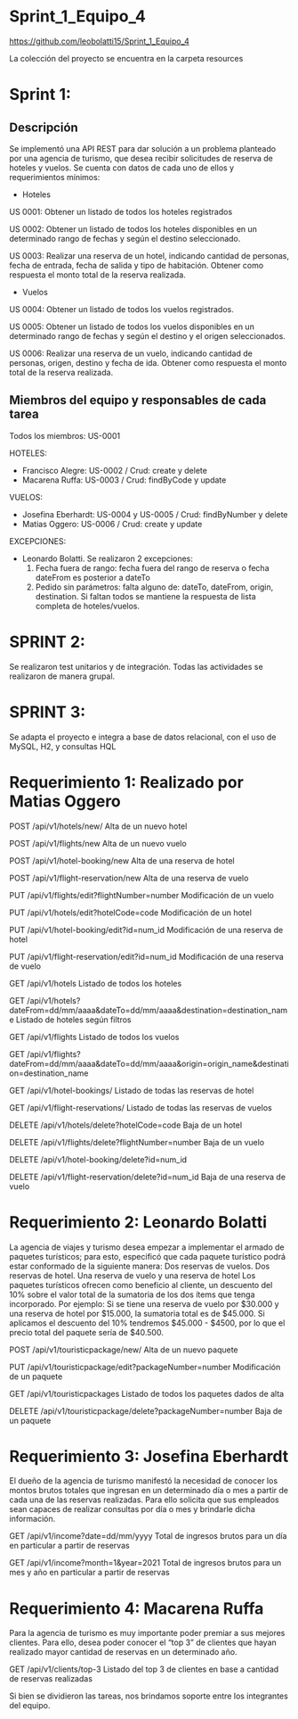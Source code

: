 # Sprint_1_Equipo_4
https://github.com/leobolatti15/Sprint_1_Equipo_4

La colección del proyecto se encuentra en la carpeta resources

# Sprint 1:
## Descripción
Se implementó una API REST para dar solución a un problema planteado por una agencia de turismo, que desea recibir solicitudes de reserva de hoteles y vuelos. 
Se cuenta con datos de cada uno de ellos y requerimientos mínimos: 

- Hoteles
  
US 0001: Obtener un listado de todos los hoteles registrados

US 0002: Obtener un listado de todos los hoteles disponibles en un determinado rango de fechas y según el destino seleccionado. 

US 0003: Realizar una reserva de un hotel, indicando cantidad de personas, fecha de entrada, fecha de salida y tipo de habitación. Obtener como respuesta el monto total de la reserva realizada.

- Vuelos
  
US 0004: Obtener un listado de todos los vuelos registrados.

US 0005: Obtener un listado de todos los vuelos disponibles en un determinado rango de fechas y según el destino y el origen seleccionados.

US 0006: Realizar una reserva de un vuelo, indicando cantidad de personas, origen, destino y fecha de ida. Obtener como respuesta el monto total de la reserva realizada.


## Miembros del equipo y responsables de cada tarea
Todos los miembros: US-0001

HOTELES:
- Francisco Alegre: US-0002 / Crud: create y delete
- Macarena Ruffa: US-0003 / Crud: findByCode y update
  
VUELOS:
- Josefina Eberhardt: US-0004 y US-0005 / Crud: findByNumber y delete
- Matias Oggero: US-0006 / Crud: create y update
  
EXCEPCIONES: 
- Leonardo Bolatti. Se realizaron 2 excepciones:
  1) Fecha fuera de rango: fecha fuera del rango de reserva o fecha dateFrom es posterior a dateTo
  2) Pedido sin parámetros: falta alguno de: dateTo, dateFrom, origin, destination. Si faltan todos se mantiene la respuesta de lista completa de hoteles/vuelos.

# SPRINT 2:

Se realizaron test unitarios y de integración. Todas las actividades se realizaron de manera grupal.

# SPRINT 3: 

Se adapta el proyecto e integra a base de datos relacional, con el uso de MySQL, H2, y consultas HQL

# Requerimiento 1: Realizado por Matias Oggero

POST /api/v1/hotels/new/ Alta de un nuevo hotel

POST /api/v1/flights/new Alta de un nuevo vuelo

POST /api/v1/hotel-booking/new Alta de una reserva de hotel

POST /api/v1/flight-reservation/new Alta de una reserva de vuelo

PUT /api/v1/flights/edit?flightNumber=number Modificación de un vuelo

PUT /api/v1/hotels/edit?hotelCode=code Modificación de un hotel

PUT /api/v1/hotel-booking/edit?id=num_id Modificación de una reserva de hotel

PUT /api/v1/flight-reservation/edit?id=num_id Modificación de una reserva de vuelo

GET /api/v1/hotels Listado de todos los hoteles

GET /api/v1/hotels?dateFrom=dd/mm/aaaa&dateTo=dd/mm/aaaa&destination=destination_name Listado de hoteles según filtros

GET /api/v1/flights Listado de todos los vuelos

GET /api/v1/flights?dateFrom=dd/mm/aaaa&dateTo=dd/mm/aaaa&origin=origin_name&destination=destination_name

GET /api/v1/hotel-bookings/ Listado de todas las reservas de hotel

GET /api/v1/flight-reservations/ Listado de todas las reservas de vuelos

DELETE /api/v1/hotels/delete?hotelCode=code Baja de un hotel

DELETE /api/v1/flights/delete?flightNumber=number Baja de un vuelo

DELETE /api/v1/hotel-booking/delete?id=num_id

DELETE /api/v1/flight-reservation/delete?id=num_id Baja de una reserva de vuelo

# Requerimiento 2: Leonardo Bolatti

La agencia de viajes y turismo desea empezar a implementar el armado de paquetes turísticos; para esto, especificó que cada paquete turístico podrá estar conformado de la siguiente manera: Dos reservas de vuelos. Dos reservas de hotel. Una reserva de vuelo y una reserva de hotel
Los paquetes turísticos ofrecen como beneficio al cliente, un descuento del 10% sobre el valor total de la sumatoria de los dos ítems que tenga incorporado. Por ejemplo: Si se tiene una reserva de vuelo por $30.000 y una reserva de hotel por $15.000, la sumatoria total es de $45.000. Si aplicamos el descuento del 10% tendremos $45.000 - $4500, por lo que el precio total del paquete sería de $40.500.

POST /api/v1/touristicpackage/new/ Alta de un nuevo paquete

PUT /api/v1/touristicpackage/edit?packageNumber=number Modificación de un paquete

GET /api/v1/touristicpackages Listado de todos los paquetes dados de alta

DELETE /api/v1/touristicpackage/delete?packageNumber=number Baja de un paquete

# Requerimiento 3: Josefina Eberhardt

El dueño de la agencia de turismo manifestó la necesidad de conocer los montos brutos totales que ingresan en un determinado día o mes a partir de cada una de las reservas realizadas. Para ello solicita que sus empleados sean capaces de realizar consultas por día o mes y brindarle dicha información.

GET /api/v1/income?date=dd/mm/yyyy Total de ingresos brutos para un día en particular  a partir de reservas

GET /api/v1/income?month=1&year=2021 Total de ingresos brutos para un mes y año en particular  a partir de reservas

# Requerimiento 4: Macarena Ruffa

Para la agencia de turismo es muy importante poder premiar a sus mejores clientes. Para ello, desea poder conocer el “top 3” de clientes que hayan realizado mayor cantidad de reservas en un determinado año.

GET /api/v1/clients/top-3 Listado del top 3 de clientes en base a cantidad de reservas realizadas

Si bien se dividieron las tareas, nos brindamos soporte entre los integrantes del equipo.


